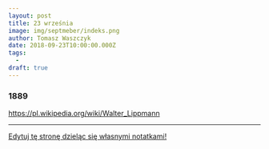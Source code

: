 ```yaml
---
layout: post
title: 23 września
image: img/septmeber/indeks.png
author: Tomasz Waszczyk
date: 2018-09-23T10:00:00.000Z
tags:
  - 
draft: true
---
```


### 1889

https://pl.wikipedia.org/wiki/Walter_Lippmann

---

<a href="https://github.com/TomaszWaszczyk/historia.waszczyk.com/edit/master/src/content/september-23.md" target="_blank">Edytuj tę stronę dzieląc się własnymi notatkami!</a>
